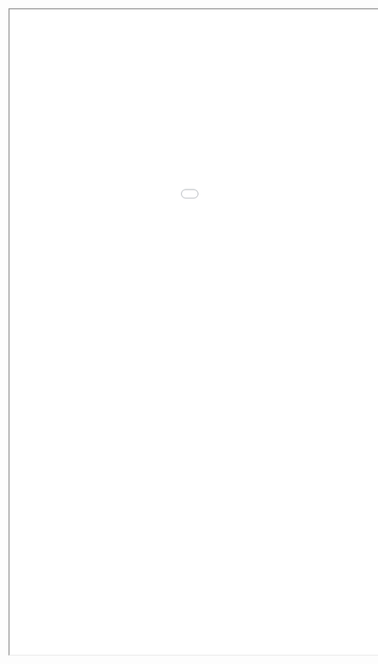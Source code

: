 
<div style="justify-content: center;">
  <iframe src="webanalysis/index.html" width="1280" height="1280"></iframe>
</div>
